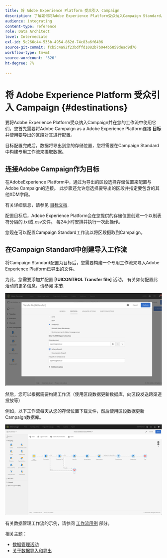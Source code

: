 ```yaml
---
title: 将 Adobe Experience Platform 受众引入 Campaign
description: 了解如何将Adobe Experience Platform受众纳入Campaign Standard。
audience: integrating
content-type: reference
role: Data Architect
level: Intermediate
exl-id: 5c266c44-535b-4954-862d-74c83a6f6406
source-git-commit: fcb5c4a92f23bdffd1082b7b044b5859dead9d70
workflow-type: tm+mt
source-wordcount: '326'
ht-degree: 7%

---
```


# 将 Adobe Experience Platform 受众引入 Campaign {#destinations}

要将Adobe Experience Platform受众纳入Campaign并在您的工作流中使用它们，您首先需要将Adobe Campaign as a Adobe Experience Platform连接 **目标** 并使用要导出的区段对其进行配置。

目标配置完成后，数据将导出到您的存储位置，您将需要在Campaign Standard中构建专用工作流来摄取数据。

## 连接Adobe Campaign作为目标

在AdobeExperience Platform中，通过为导出的区段选择存储位置来配置与Adobe Campaign的连接。 此步骤还允许您选择要导出的区段并指定要包含的其他XDM字段。

有关详细信息，请参见 [目标文档](https://experienceleague.adobe.com/docs/experience-platform/destinations/catalog/email-marketing/adobe-campaign.html).

配置目标后，Adobe Experience Platform会在您提供的存储位置创建一个以制表符分隔的.txt或.csv文件。 每24小时安排并执行一次此操作。

您现在可以配置Campaign Standard工作流以将区段摄取到Campaign。

## 在Campaign Standard中创建导入工作流

将Campaign Standard配置为目标后，您需要构建一个专用工作流来导入Adobe Experience Platform已导出的文件。

为此，您需要添加并配置 **[!UICONTROL Transfer file]** 活动。 有关如何配置此活动的更多信息，请参阅 [本节](../../automating/using/transfer-file.md).

![](assets/rtcdp-transfer-file.png)

然后，您可以根据需要构建工作流（使用区段数据更新数据库，向区段发送跨渠道投放等）

例如，以下工作流每天从您的存储位置下载文件，然后使用区段数据更新Campaign数据库。

![](assets/rtcdp-workflow.png)

有关数据管理工作流的示例，请参阅 [工作流用例](../../automating/using/about-workflow-use-cases.md#management) 部分。

相关主题：

* [数据管理活动](../../automating/using/about-data-management-activities.md)
* [关于数据导入和导出](../../automating/using/about-data-import-and-export.md)
